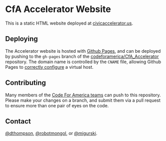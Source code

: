CfA Accelerator Website
=======================

This is a static HTML website deployed at [civicaccelerator.us](http://civicaccelerator.us).

Deploying
---------

The Accelerator website is hosted with [Github Pages](http://pages.github.com/),
and can be deployed by pushing to the `gh-pages` branch of the
[codeforamerica/CfA_Accelerator](https://github.com/codeforamerica/CfA_Accelerator)
repository. The domain name is controlled by the `CNAME` file, allowing Github
Pages to [correctly configure](https://help.github.com/articles/setting-up-a-custom-domain-with-pages)
a virtual host.

Contributing
------------

Many members of the [Code For America teams](https://github.com/organizations/codeforamerica/teams)
can push to this repository. Please make your changes on a branch, and submit
them via a pull request to ensure more than one pair of eyes on the code.

Contact
-------

[@dthompson](https://github.com/dthompson),
[@robotmongol](https://github.com/robotmongol),
or [@migurski](https://github.com/migurski).

